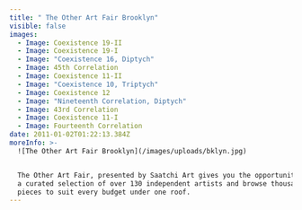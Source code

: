 ```yaml
---
title: " The Other Art Fair Brooklyn"
visible: false
images:
  - Image: Coexistence 19-II
  - Image: Coexistence 19-I
  - Image: "Coexistence 16, Diptych"
  - Image: 45th Correlation
  - Image: Coexistence 11-II
  - Image: "Coexistence 10, Triptych"
  - Image: Coexistence 12
  - Image: "Nineteenth Correlation, Diptych"
  - Image: 43rd Correlation
  - Image: Coexistence 11-I
  - Image: Fourteenth Correlation
date: 2011-01-02T01:22:13.384Z
moreInfo: >-
  ![The Other Art Fair Brooklyn](/images/uploads/bklyn.jpg)


  The Other Art Fair, presented by Saatchi Art gives you the opportunity to meet
  a curated selection of over 130 independent artists and browse thousands of
  pieces to suit every budget under one roof.
---
```

